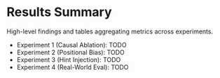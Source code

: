 # Results Summary

High-level findings and tables aggregating metrics across experiments.

- Experiment 1 (Causal Ablation): TODO
- Experiment 2 (Positional Bias): TODO
- Experiment 3 (Hint Injection): TODO
- Experiment 4 (Real-World Eval): TODO
